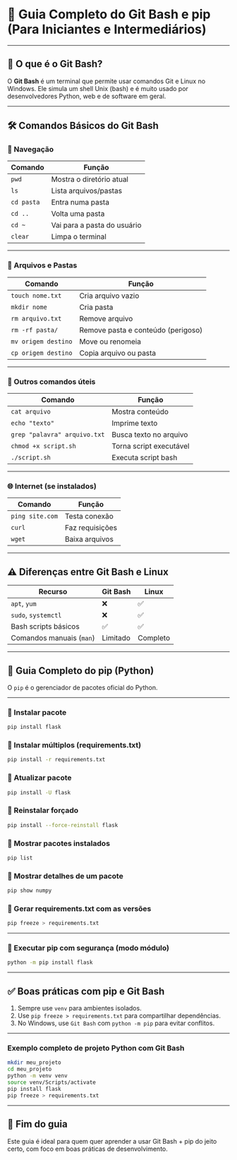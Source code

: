 
# 🧰 Guia Completo do Git Bash e pip (Para Iniciantes e Intermediários)

---

## 📌 O que é o Git Bash?

O **Git Bash** é um terminal que permite usar comandos Git e Linux no Windows. Ele simula um shell Unix (bash) e é muito usado por desenvolvedores Python, web e de software em geral.

---

## 🛠️ Comandos Básicos do Git Bash

### 📂 Navegação

| Comando | Função |
|--------|--------|
| `pwd` | Mostra o diretório atual |
| `ls` | Lista arquivos/pastas |
| `cd pasta` | Entra numa pasta |
| `cd ..` | Volta uma pasta |
| `cd ~` | Vai para a pasta do usuário |
| `clear` | Limpa o terminal |

---

### 📝 Arquivos e Pastas

| Comando | Função |
|--------|--------|
| `touch nome.txt` | Cria arquivo vazio |
| `mkdir nome` | Cria pasta |
| `rm arquivo.txt` | Remove arquivo |
| `rm -rf pasta/` | Remove pasta e conteúdo (perigoso) |
| `mv origem destino` | Move ou renomeia |
| `cp origem destino` | Copia arquivo ou pasta |

---

### 📘 Outros comandos úteis

| Comando | Função |
|--------|--------|
| `cat arquivo` | Mostra conteúdo |
| `echo "texto"` | Imprime texto |
| `grep "palavra" arquivo.txt` | Busca texto no arquivo |
| `chmod +x script.sh` | Torna script executável |
| `./script.sh` | Executa script bash |

---

### 🌐 Internet (se instalados)

| Comando | Função |
|--------|--------|
| `ping site.com` | Testa conexão |
| `curl` | Faz requisições |
| `wget` | Baixa arquivos |

---

## ⚠️ Diferenças entre Git Bash e Linux

| Recurso | Git Bash | Linux |
|--------|----------|-------|
| `apt`, `yum` | ❌ | ✅ |
| `sudo`, `systemctl` | ❌ | ✅ |
| Bash scripts básicos | ✅ | ✅ |
| Comandos manuais (`man`) | Limitado | Completo |

---

## 🧪 Guia Completo do pip (Python)

O `pip` é o gerenciador de pacotes oficial do Python.

---

### 🔹 Instalar pacote

```bash
pip install flask
```

### 🔹 Instalar múltiplos (requirements.txt)

```bash
pip install -r requirements.txt
```

### 🔹 Atualizar pacote

```bash
pip install -U flask
```

### 🔹 Reinstalar forçado

```bash
pip install --force-reinstall flask
```

### 🔹 Mostrar pacotes instalados

```bash
pip list
```

### 🔹 Mostrar detalhes de um pacote

```bash
pip show numpy
```

### 🔹 Gerar requirements.txt com as versões

```bash
pip freeze > requirements.txt
```

---

### 🔹 Executar pip com segurança (modo módulo)

```bash
python -m pip install flask
```

---

## ✅ Boas práticas com pip e Git Bash

1. Sempre use `venv` para ambientes isolados.
2. Use `pip freeze > requirements.txt` para compartilhar dependências.
3. No Windows, use `Git Bash` com `python -m pip` para evitar conflitos.

---

### Exemplo completo de projeto Python com Git Bash

```bash
mkdir meu_projeto
cd meu_projeto
python -m venv venv
source venv/Scripts/activate
pip install flask
pip freeze > requirements.txt
```

---

## 📘 Fim do guia

Este guia é ideal para quem quer aprender a usar Git Bash + pip do jeito certo, com foco em boas práticas de desenvolvimento.
